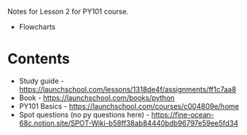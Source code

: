 Notes for Lesson 2 for PY101 course.
- Flowcharts
  
# Contents


- Study guide - https://launchschool.com/lessons/1318de4f/assignments/ff1c7aa8
- Book - https://launchschool.com/books/python
- PY101 Basics - https://launchschool.com/courses/c004809e/home
- Spot questions (no py questions here) - https://fine-ocean-68c.notion.site/SPOT-Wiki-b58ff38ab84440bdb96797e59ee5fd34

